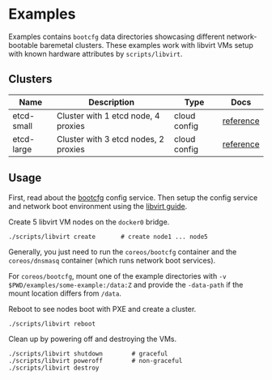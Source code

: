 
# Examples

Examples contains `bootcfg` data directories showcasing different network-bootable baremetal clusters. These examples work with libvirt VMs setup with known hardware attributes by `scripts/libvirt`.

## Clusters

| Name       | Description | Type | Docs          |
|------------|-------------|------|---------------|
| etcd-small | Cluster with 1 etcd node, 4 proxies | cloud config | [reference](https://coreos.com/os/docs/latest/cluster-architectures.html) |
| etcd-large | Cluster with 3 etcd nodes, 2 proxies | cloud config | [reference](https://coreos.com/os/docs/latest/cluster-architectures.html) |

## Usage

First, read about the [bootcfg](../Documentation/bootcfg.md) config service. Then setup the config service and network boot environment using the [libvirt guide](../Documentation/virtual-hardware.md).

Create 5 libvirt VM nodes on the `docker0` bridge.

    ./scripts/libvirt create       # create node1 ... node5

Generally, you just need to run the `coreos/bootcfg` container and the `coreos/dnsmasq` container (which runs network boot services).

For `coreos/bootcfg`, mount one of the example directories with `-v $PWD/examples/some-example:/data:Z` and provide the `-data-path` if the mount location differs from `/data`.

Reboot to see nodes boot with PXE and create a cluster.

    ./scripts/libvirt reboot

Clean up by powering off and destroying the VMs.

    ./scripts/libvirt shutdown        # graceful
    ./scripts/libvirt poweroff        # non-graceful
    ./scripts/libvirt destroy

